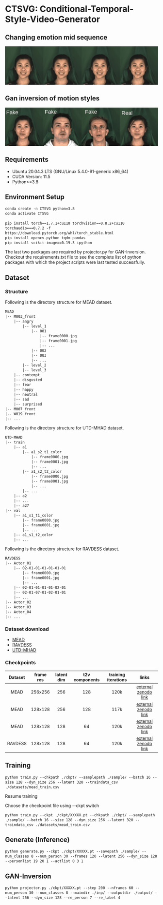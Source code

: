 # CTSVG: Conditional-Temporal-Style-Video-Generator

## Changing emotion mid sequence

![alt text](./anim/emotion_chain.gif)

## Gan inversion of motion styles

![alt text](./anim/fake_projected.gif)

## Requirements
- Ubuntu 20.04.3 LTS (GNU/Linux 5.4.0-91-generic x86_64)
- CUDA Version: 11.5
- Python>=3.8

## Environment Setup

```
conda create -n CTSVG python=3.8
conda activate CTSVG

pip install torch==1.7.1+cu110 torchvision==0.8.2+cu110 torchaudio===0.7.2 -f https://download.pytorch.org/whl/torch_stable.html
pip install opencv-python tqdm pandas
pip install scikit-image==0.19.3 ipython
```
The last two packages are required by projector.py for GAN-Inversion. 
Checkout the requirements.txt file to see the complete list of python packages with which the project scripts were last tested successfully.
## Dataset

### Structure
Following is the directory structure for MEAD dataset.
```
MEAD
|-- M003_front
    |-- angry
        |-- level_1
            |-- 001
                |-- frame0000.jpg
                |-- frame0001.jpg
                |-- ...
            |-- 002
            |-- 003
            |-- ...
        |-- level_2
        |-- level_3
    |-- contempt
    |-- disgusted
    |-- fear
    |-- happy
    |-- neutral
    |-- sad
    |-- surprised
|-- M007_front
|-- W019_front
|-- ...
```
Following is the directory structure for UTD-MHAD dataset.
```
UTD-MHAD
|-- train
    |-- a1
        |-- a1_s2_t1_color
            |-- frame0000.jpg
            |-- frame0001.jpg
            |-- ...
        |-- a1_s2_t2_color
            |-- frame0000.jpg
            |-- frame0001.jpg
            |-- ...
        |-- ...
    |-- a2
    |-- ...
    |-- a27
|-- val
    |-- a1_s1_t1_color
        |-- frame0000.jpg
        |-- frame0001.jpg
        |-- ...
    |-- a1_s1_t2_color
    |-- ...
```
Following is the directory structure for RAVDESS dataset.
```
RAVDESS
|-- Actor_01
    |-- 02-01-01-01-01-01-01
        |-- frame0000.jpg
        |-- frame0001.jpg
        |-- ...
    |-- 02-01-01-01-01-02-01
    |-- 02-01-07-01-02-01-01
    |-- ...
|-- Actor_02
|-- Actor_03
|-- Actor_04
|-- ...     
```

### Dataset download
- [MEAD](https://wywu.github.io/projects/MEAD/MEAD.html)  
- [RAVDESS](https://www.kaggle.com/datasets/uwrfkaggler/ravdess-emotional-speech-audio)
- [UTD-MHAD](https://personal.utdallas.edu/~kehtar/UTD-MHAD.html)

### Checkpoints
| Dataset | frame res    | latent dim| t2v components | training iterations | links |
| :---:   | :---: 	| :---: 	|   :---: 	     |:---: 	           |:---:  |
| MEAD    |   256x256  	|    256   	|   128          |     120k            |[external zenodo link](https://zenodo.org/record/7930268/files/mead_sz256_latent256_dyn128_120k.pt?download=1)      |
| MEAD    |   128x128  	|    256   	|   128          |     117k            |[external zenodo link](https://zenodo.org/record/7930268/files/mead_sz128_latent256_dyn128_117k.pt?download=1)      |
| MEAD    |   128x128  	|    128   	|   64           |     120k            |[external zenodo link](https://zenodo.org/record/7930268/files/mead_sz128_latent128_dyn64_120k.pt?download=1)       |   
| RAVDESS |   128x128  	|    128   	|   64           |     120k            |[external zenodo link](https://zenodo.org/record/7930268/files/RAVDESS_sz128_latent128_dyn64_120kv.pt?download=1)   | 
## Training
```
python train.py --chkpath ./ckpt/ --samplepath ./sample/ --batch 16 --size 128 --dyn_size 256 --latent 320 --traindata_csv ./datasets/mead_train.csv

```
Resume training

Choose the checkpoint file using --ckpt switch
```
python train.py --ckpt ./ckpt/XXXXX.pt --chkpath ./ckpt/ --samplepath ./sample/ --batch 16 --size 128 --dyn_size 256 --latent 320 --traindata_csv ./datasets/mead_train.csv
```
## Generate (Inference)
```
python generate.py --ckpt ./ckpt/XXXXX.pt --savepath ./sample/ --num_classes 8 --num_person 30 --frames 120 --latent 256 --dyn_size 128 --personlist 19 20 1 --actlist 0 3 1
```
## GAN-Inversion
```
python projector.py ./ckpt/XXXXX.pt --step 200 --nframes 60 --num_person 30 --num_classes 8 --maindir ./inp/ --outputdir ./output/ --latent 256 --dyn_size 128 --re_person 7 --re_label 4 
```

